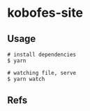 # kobofes-site

## Usage

```
# install dependencies
$ yarn

# watching file, serve
$ yarn watch
```

## Refs
